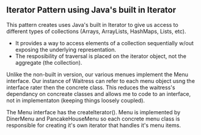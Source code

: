 ## Iterator Pattern using Java's built in Iterator

This pattern creates uses Java's built in Iterator to give us access to different types of collections 
(Arrays, ArrayLists, HashMaps, Lists, etc).

- It provides a way to access elements of a collection sequentially w/out exposing the underlying representation.
- The resposibility of traversal is placed on the iterator object, not the aggregate (the collection).

Unlike the non-built in version, our various menues implement the Menu interface.  Our instance of Waitress can refer
to each menu object usng the interface rater then the concrete class.  This reduces the waitress's dependancy
on concreate classes and allows me to code to an interface, not in implementaton (keeping things loosely coupled).  

The Menu interface has the createIterator().  Menu is implemented by DinerMenu and PancakeHouseMenu so each 
concrete menu class is responsible for creating it's own iterator that handles it's menu items.

